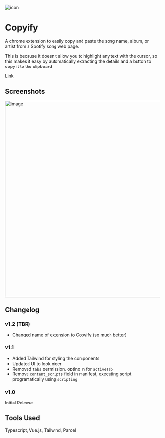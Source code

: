 ![icon](https://github.com/gmadharh/spotify-song-extractor/assets/58638508/32a0ab9f-18ed-4b26-921a-397a4671f63b)
 # Copyify

A chrome extension to easily copy and paste the song name, album, or artist from a Spotify song web page.

This is because it doesn't allow you to highlight any text with the cursor, so this makes it easy by automatically extracting the details and a button to copy it to the clipboard

[Link](https://chromewebstore.google.com/detail/spotify-song-extractor/mnaooedpbbimbgcjlfebmkomloakbeag?hl=en&authuser=2)

## Screenshots

<img width="638" alt="image" src="https://github.com/gmadharh/spotify-song-extractor/assets/58638508/e44c2943-3497-416e-88db-66937a09b51d">

## Changelog

### v1.2 (TBR)

- Changed name of extension to Copyify (so much better)

### v1.1

- Added Tailwind for styling the components
- Updated UI to look nicer
- Removed `tabs` permission, opting in for `activeTab`
- Remove `content_scripts` field in manifest, executing script programatically using `scripting`

### v1.0 

Initial Release


## Tools Used

Typescript, Vue.js, Tailwind, Parcel


